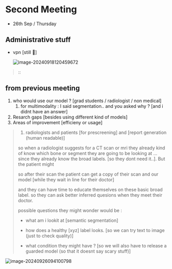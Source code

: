 # Second Meeting

- 26th Sep / Thursday



## Administrative stuff

* vpn [still 🫠]

  ![image-20240918120459672](/home/adi/.config/Typora/typora-user-images/image-20240918120459672.png)

> ::



## from previous meeting

1. who would use our model ? [grad students / radiologist / non medical]
   1. for multimodality : I said segmentation.. and you asked why ? [and i didnt have an answer]
2. Resarch gaps [besides using different kind of models]
3. Areas of improvement [efficieny or usage]

>1. radiologists and patients [for prescreening] and [report generation (human readable)]
>
>so when a radiologist suggests for a CT scan or mri they already kind of know which bone or segment they are going to be looking at ... since they already know the broad labels. [so they dont need it..]. But the patient might
>
>so after their scan the patient can get a copy of their scan and our model [while they wait in line for their doctor]
>
>and they can have time to educate themselves on these basic broad label. so they can ask better inferred quesions when they meet their doctor.
>
>possible questions they might wonder would be :
>
>* what am i lookit at [semantic segmentation]
>
> * how does a healthy [xyz] label looks. [so we can try text to image (just to check quality)]
>
> * what condition they might have ? [so we will also have to release a guarded model (so that it doesnt say scary stuff)]
>
>   



![image-20240926094100798](/home/adi/.config/Typora/typora-user-images/image-20240926094100798.png)




